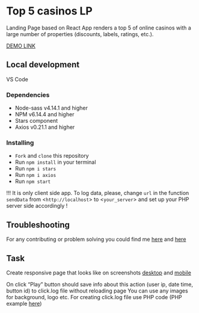 # Top 5 casinos LP
Landing Page based on React App renders a top 5 of online casinos with a large number of properties (discounts, labels, ratings, etc.).

[DEMO LINK](https://gponomarenkoorg.github.io/topfive/)

## Local development
VS Code


### Dependencies
* Node-sass v4.14.1 and higher
* NPM v6.14.4 and higher
* Stars component
* Axios v0.21.1 and higher


### Installing

* `Fork` and `clone` this repository
* Run `npm install` in your terminal
* Run `npm i stars`
* Run `npm i axios`
* Run `npm start`

!!! It is only client side app. 
To log data, please, change `url` in the function `sendData` from <`http://localhost`> 
to <`your_server`> and set up your PHP server side accordingly !


## Troubleshooting

For any contributing or problem solving you could find me [here](https://www.linkedin.com/in/grygoriyponomarenko/) and [here]()

## Task

Create responsive page that looks like on screenshots [desktop](https://drive.google.com/file/d/119fxJMIRq8W4kk12i4Ww15JaBwo-SAdB/view?usp=sharing) and [mobile](
https://drive.google.com/file/d/1bsmsoRrKB6sZSAWfM2ofBM3MR2Noo318/view?usp=sharing)


On click “Play” button should save info about this action (user ip, date time, button id) to click.log file without reloading page
You can use any images for background, logo etc.
For creating click.log file use PHP code
(PHP example [here](https://stackoverflow.com/questions/24972424/create-or-write-append-in-text-file/44872604))

